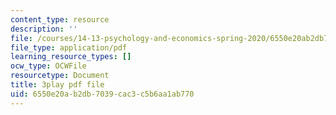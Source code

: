 ```yaml
---
content_type: resource
description: ''
file: /courses/14-13-psychology-and-economics-spring-2020/6550e20ab2db7039cac3c5b6aa1ab770_qk0mVzI1L78.pdf
file_type: application/pdf
learning_resource_types: []
ocw_type: OCWFile
resourcetype: Document
title: 3play pdf file
uid: 6550e20a-b2db-7039-cac3-c5b6aa1ab770
---
```

